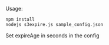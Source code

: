 Usage:

```
npm install
nodejs s3expire.js sample_config.json
```

Set expireAge in seconds in the config
